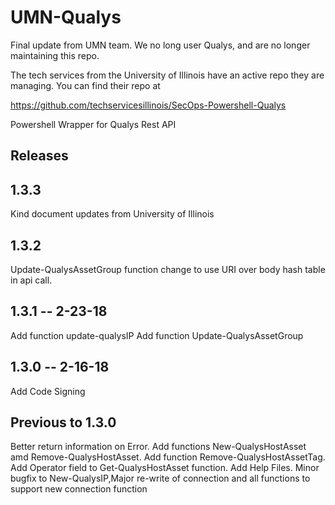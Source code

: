 # UMN-Qualys

Final update from UMN team. We no long user Qualys, and are no longer maintaining this repo.

The tech services from the University of Illinois have an active repo they are managing. You can find their repo at

<https://github.com/techservicesillinois/SecOps-Powershell-Qualys>

Powershell Wrapper for Qualys Rest API

## Releases

## 1.3.3

Kind document updates from University of Illinois

## 1.3.2

Update-QualysAssetGroup function change to use URI over body hash table in api call.

## 1.3.1 -- 2-23-18

Add function update-qualysIP
Add function Update-QualysAssetGroup

## 1.3.0 -- 2-16-18

Add Code Signing

## Previous to 1.3.0

Better return information on Error.  Add functions New-QualysHostAsset amd Remove-QualysHostAsset.  Add function Remove-QualysHostAssetTag. Add Operator field to Get-QualysHostAsset function.  Add Help Files.  Minor bugfix to New-QualysIP,Major re-write of connection and all functions to support new connection function

